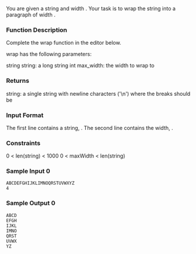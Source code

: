 You are given a string  and width .
Your task is to wrap the string into a paragraph of width .

### Function Description

Complete the wrap function in the editor below.

wrap has the following parameters:

string string: a long string
int max_width: the width to wrap to
### Returns

string: a single string with newline characters ('\n') where the breaks should be
### Input Format

The first line contains a string, .
The second line contains the width, .

### Constraints
0 < len(string) < 1000
0 < maxWidth < len(string)

### Sample Input 0
```
ABCDEFGHIJKLIMNOQRSTUVWXYZ
4
```
### Sample Output 0
```
ABCD
EFGH
IJKL
IMNO
QRST
UVWX
YZ
```